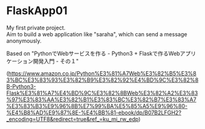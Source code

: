 # FlaskApp01
My first private project.  
Aim to build a web application like "saraha", which can send a message anonymously.

Based on "PythonでWebサービスを作る - Python3 + Flaskで作るWebアプリケーション開発入門 - その１"

(https://www.amazon.co.jp/Python%E3%81%A7Web%E3%82%B5%E3%83%BC%E3%83%93%E3%82%B9%E3%82%92%E4%BD%9C%E3%82%8B-Python3-Flask%E3%81%A7%E4%BD%9C%E3%82%8BWeb%E3%82%A2%E3%83%97%E3%83%AA%E3%82%B1%E3%83%BC%E3%82%B7%E3%83%A7%E3%83%B3%E9%96%8B%E7%99%BA%E5%85%A5%E9%96%80-%E4%B8%AD%E9%87%8E-%E4%BB%81-ebook/dp/B07B2LFGH2?_encoding=UTF8&redirect=true&ref_=ku_mi_rw_edp)

